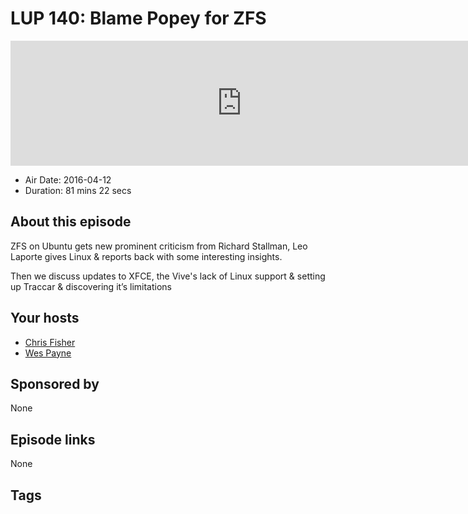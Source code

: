 # LUP 140: Blame Popey for ZFS

<iframe src="https://player.fireside.fm/v2/RUkczH-V+9smssOxb?theme=dark" width="740" height="200" frameborder="0" scrolling="no"></iframe>

* Air Date: 2016-04-12
* Duration: 81 mins 22 secs

## About this episode

ZFS on Ubuntu gets new prominent criticism from Richard Stallman, Leo Laporte gives Linux & reports back with some interesting insights.

Then we discuss updates to XFCE, the Vive's lack of Linux support & setting up Traccar & discovering it’s limitations

## Your hosts
* [Chris Fisher](https://linuxunplugged.com/hosts/chrislas)
* [Wes Payne](https://linuxunplugged.com/hosts/wes)

## Sponsored by

None



## Episode links

None



## Tags

